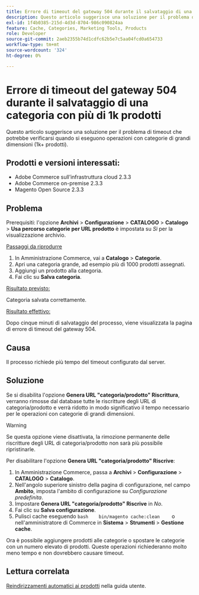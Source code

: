 ```yaml
---
title: Errore di timeout del gateway 504 durante il salvataggio di una categoria con più di 1k prodotti
description: Questo articolo suggerisce una soluzione per il problema di timeout che potrebbe verificarsi quando si eseguono operazioni con categorie di grandi dimensioni (1k+ prodotti).
exl-id: 1f4b0385-215d-4d3d-8704-986c090824aa
feature: Cache, Categories, Marketing Tools, Products
role: Developer
source-git-commit: 2aeb2355b74d1cdfc62b5e7c5aa04fcd0a654733
workflow-type: tm+mt
source-wordcount: '324'
ht-degree: 0%

---
```


# Errore di timeout del gateway 504 durante il salvataggio di una categoria con più di 1k prodotti

Questo articolo suggerisce una soluzione per il problema di timeout che potrebbe verificarsi quando si eseguono operazioni con categorie di grandi dimensioni (1k+ prodotti).

## Prodotti e versioni interessati:

* Adobe Commerce sull’infrastruttura cloud 2.3.3
* Adobe Commerce on-premise 2.3.3
* Magento Open Source 2.3.3

## Problema

Prerequisiti: l&#39;opzione **Archivi** > **Configurazione** > **CATALOGO** > **Catalogo** > **Usa percorso categorie per URL prodotto** è impostata su *Sì* per la visualizzazione archivio.

<u>Passaggi da riprodurre</u>

1. In Amministrazione Commerce, vai a **Catalogo** > **Categorie**.
1. Apri una categoria grande, ad esempio più di 1000 prodotti assegnati.
1. Aggiungi un prodotto alla categoria.
1. Fai clic su **Salva categoria**.

<u>Risultato previsto:</u>

Categoria salvata correttamente.

<u>Risultato effettivo:</u>

Dopo cinque minuti di salvataggio del processo, viene visualizzata la pagina di errore di timeout del gateway 504.

## Causa

Il processo richiede più tempo del timeout configurato dal server.

## Soluzione

Se si disabilita l&#39;opzione **Genera URL &quot;categoria/prodotto&quot; Riscrittura**, verranno rimosse dal database tutte le riscritture degli URL di categoria/prodotto e verrà ridotto in modo significativo il tempo necessario per le operazioni con categorie di grandi dimensioni.

>[!WARNING]
>
>Se questa opzione viene disattivata, la rimozione permanente delle riscritture degli URL di categoria/prodotto non sarà più possibile ripristinarle.

Per disabilitare l&#39;opzione **Genera URL &quot;categoria/prodotto&quot; Riscrive**:

1. In Amministrazione Commerce, passa a **Archivi** > **Configurazione** > **CATALOGO** > **Catalogo**.
1. Nell&#39;angolo superiore sinistro della pagina di configurazione, nel campo **Ambito**, imposta l&#39;ambito di configurazione su *Configurazione predefinita*.
1. Impostare **Genera URL &quot;categoria/prodotto&quot; Riscrive** in *No*.
1. Fai clic su **Salva configurazione**.
1. Pulisci cache eseguendo    ```bash    bin/magento cache:clean    ```    o nell&#39;amministratore di Commerce in **Sistema** > **Strumenti** > **Gestione cache**.

Ora è possibile aggiungere prodotti alle categorie o spostare le categorie con un numero elevato di prodotti. Queste operazioni richiederanno molto meno tempo e non dovrebbero causare timeout.

## Lettura correlata

[Reindirizzamenti automatici ai prodotti](https://experienceleague.adobe.com/it/docs/commerce-admin/marketing/seo/url-rewrites/url-redirect-product-automatic) nella guida utente.
